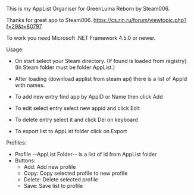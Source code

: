 This is my AppList Organiser for GreenLuma Reborn by Steam006.

Thanks for great app to Steam006.
https://cs.rin.ru/forum/viewtopic.php?f=29&t=80797

To work you need Microsoft .NET Framework 4.5.0 or newer.

Usage:
- On start select your Steam directory. (If found is loaded from registry).
(In Steam folder must be folder AppList.)

- After loading (download applist from steam api) there is a list of AppId with names.

- To add new entry find app by AppID or Name then click Add

- To edit select entry select new appid and click Edit

- To delete entry select it and click Del on keyboard

- To export list to AppList folder click on Export


Profiles:

- Profile --AppList Folder-- is a list of id from AppList folder
- Buttons:
	- Add: Add new profile
	- Copy: Copy selected profile to new profile
	- Delete: Delete selected profile
	- Save: Save list to profile

